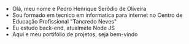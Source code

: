 - Olá, meu nome e Pedro Henrique Serôdio de Oliveira
- Sou formado em tecnico em informatica para internet no Centro de Educação Profissional "Tancredo Neves"
- Eu estudo back-end, atualmete Node JS
- Aqui e meu portifólio de projetos, seja bem-vindo


<!---
pedroserodio1/pedroserodio1 is a ✨ special ✨ repository because its `README.md` (this file) appears on your GitHub profile.
You can click the Preview link to take a look at your changes.
--->
